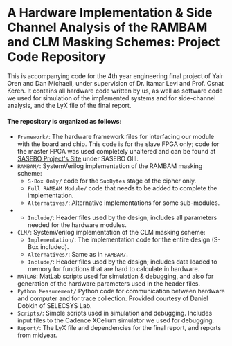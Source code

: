# A Hardware Implementation & Side Channel Analysis of the RAMBAM and CLM Masking Schemes: Project Code Repository
This is accompanying code for the 4th year engineering final project of Yair Oren and Dan Michaeli, under supervision of Dr. Itamar Levi and Prof. Osnat Keren. It contains all hardware code written by us, as well as software code we used for simulation of the implemented systems and for side-channel analysis, and the LyX file of the final report. 

#### The repository is organized as follows:
- `Framework/`: The hardware framework files for interfacing our module with the board and chip. This code is for the slave FPGA only; code for the master FPGA was used completely unaltered and can be found at [SASEBO Project's Site](https://www.risec.aist.go.jp/project/sasebo/) under SASEBO GIII.
- `RAMBAM/`: SystemVerilog implementation of the RAMBAM masking scheme:
    - `S-Box Only/` code for the `SubBytes` stage of the cipher only.
    - `Full RAMBAM Module/` code that needs to be added to complete the implementation.
    - `Alternatives/`: Alternative implementations for some sub-modules.
- - `Include/`: Header files used by the design; includes all parameters needed for the hardware modules.
- `CLM/`: SystemVerilog implementation of the CLM masking scheme:
    - `Implementation/`: The implementation code for the entire design (S-Box included).
    - `Alternatives/`: Same as in `RAMBAM/`.
    - `Include/`: Header files used by the design; includes data loaded to memory for functions that are hard to calculate in hardware.
- `MATLAB`: MatLab scripts used for simulation &amp; debugging, and also for generation of the hardware parameters used in the header files.
- `Python Measurement/` Python code for communication between hardware and computer and for trace collection. Provided courtesy of Daniel Dobkin of SELECSYS Lab.
- `Scripts/`: Simple scripts used in simulation and debugging. Includes input files to the Cadence XCelium simulator we used for debugging.
- `Report/`: The LyX file and dependencies for the final report, and reports from midyear.

